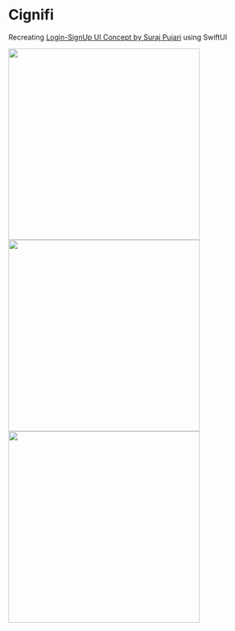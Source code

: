 # Cignifi
Recreating <a href="https://dribbble.com/shots/8759887-Mobile-app-Login-Signup-UI-concept">Login-SignUp UI Concept by Suraj Pujari</a> using SwiftUI

<div style="display:inline">
<img height="380" src="https://github.com/1DI4R/Cignifi/blob/master/ScreenShots/Simulator%20Screen%20Shot%20-%20iPhone%2011%20-%202020-11-10%20at%2018.46.45.png">
<img height="380" src="https://github.com/1DI4R/Cignifi/blob/master/ScreenShots/Simulator%20Screen%20Shot%20-%20iPhone%2011%20-%202020-11-10%20at%2018.47.10.png">
<img height="380" src="https://github.com/1DI4R/Cignifi/blob/master/ScreenShots/Simulator%20Screen%20Shot%20-%20iPhone%2011%20-%202020-11-10%20at%2018.47.16.png">
</div>
